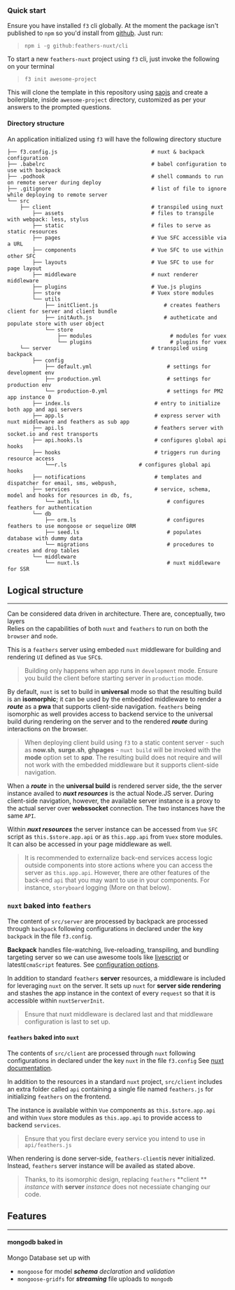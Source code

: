 
### Quick start
Ensure you have installed `f3` cli globally. At the moment the package isn't published to `npm` so you'd install from [github](https://github.com/feathers-nuxt/cli). Just run: 
> `npm i -g github:feathers-nuxt/cli`

To start a new `feathers-nuxt` project using `f3` cli, just invoke the following on your terminal
> `f3 init awesome-project` 

This will clone the template in this repository using [saojs](https://github.com/saojs/sao) and create a boilerplate, inside `awesome-project` directory, customized as per your answers to the prompted questions.

#### Directory structure
An application initialized using `f3` will have the following directory stucture


```text
├── f3.config.js                              # nuxt & backpack configuration
├── .babelrc                                  # babel configuration to use with backpack
├── .podhook                                  # shell commands to run on remote server during deploy
├── .gitignore                                # list of file to ignore while deploying to remote server
└── src
    ├── client                                # transpiled using nuxt
        ├── assets                            # files to transpile with webpack: less, stylus 
        ├── static                            # files to serve as static resources 
        ├── pages                             # Vue SFC accessible via a URL    
        ├── components                        # Vue SFC to use within other SFC
        ├── layouts                           # Vue SFC to use for page layout        
        ├── middleware                        # nuxt renderer middleware
        ├── plugins                           # Vue.js plugins
        ├── store                             # Vuex store modules
        └── utils                             
            ├── initClient.js                     # creates feathers client for server and client bundle
            ├── initAuth.js                       # autheticate and populate store with user object 
            └── store              
                ├── modules                         # modules for vuex
                └── plugins                         # plugins for vuex
    └── server                                # transpiled using backpack
        ├── config                            
            ├── default.yml                        # settings for development env
            ├── production.yml                     # settings for production env
            └── production-0.yml                   # settings for PM2 app instance 0
        ├── index.ls                           # entry to initialize both app and api servers   
        ├── app.ls                             # express server with nuxt middleware and feathers as sub app     
        ├── api.ls                             # feathers server with socket.io and rest transports
        ├── api.hooks.ls                       # configures global api hooks
        ├── hooks                              # triggers run during resource access
            └──r.ls                       # configures global api hooks
        ├── notifications                      # templates and dispatcher for email, sms, webpush,
        ├── services                           # service, schema, model and hooks for resources in db, fs,
            └── auth.ls                            # configures feathers for authentication
        └── db                                 
            ├── orm.ls                             # configures feathers to use mongoose or sequelize ORM
            ├── seed.ls                            # populates database with dummy data
            └── migrations                         # procedures to creates and drop tables
        └── middleware                         
	        └── nuxt.ls                            # nuxt middleware for SSR
```


## Logical structure
------

Can be considered data driven in architecture. There are, conceptually, two layers	
Relies on the capabilities of both `nuxt` and `feathers` to run on both the `browser` and `node`.

This is a `feathers` server using embeded `nuxt` middleware for building and rendering `UI` defined as `Vue` `SFC`s.

> Building only happens when app runs in `development` mode. Ensure you build the client before starting server in `production` mode.

By default, `nuxt` is set to build in **universal** mode so that the resulting build is an **isomorphic**; it can be used by the embedded middleware to render a ***route*** as a **pwa** that supports client-side navigation. `feathers` being isomorphic as well provides access to backend service to the universal build during rendering on the server and to the rendered ***route*** during interactions on the browser. 

> When deploying client build using `f3` to a static content server - such as **now.sh**, **surge.sh**, **ghpages** - 
`nuxt build` will be invoked with the **mode** option set to ***spa***. The resulting build does not require and will not work with the embedded middleware but it supports client-side navigation.

When a ***route*** in the **universal build** is rendered server side, the the server instance availed to ***nuxt resources*** is the actual Node.JS server. During client-side navigation, however, the available server instance is a proxy to the actual server over **webssocket** connection. The two instances have the same `API`.

Within ***nuxt resources*** the server instance can be accessed from `Vue` `SFC` script as `this.$store.app.api` or as `this.app.api` from `Vuex` store modules. It can also be accessed in your page middleware as well.

> It is recommended to externalize back-end services access logic outside components into store actions where you can access the server as `this.app.api`. However, there are other features of the back-end `api` that you may want to use in your components. For instance, `storyboard` logging (More on that below).

### `nuxt` baked into `feathers`

The content of `src/server` are processed by backpack are processed through `backpack` following configurations in declared under the key `backpack` in the file `f3.config`.  

**Backpack** handles file-watching, live-reloading, transpiling, and bundling targeting server so we can use awesome tools like [livescript](http://livescript.net/) or latest`EcmaScript` features. See [configuration options](https://github.com/jaredpalmer/backpack). 

In addition to standard `feathers` **server** resources, a middleware is included for leveraging `nuxt` on the server. It sets up `nuxt` for **server side rendering** and stashes the app instance in the context of every `request` so that it is accessible within `nuxtServerInit`.

>Ensure that nuxt middleware is declared last and that middleware configuration is last to set up.


#### `feathers` baked into `nuxt`

The contents of `src/client` are processed through `nuxt` following configurations in declared under the key `nuxt` in the file `f3.config` See [nuxt documentation](https://nuxtjs.org/).

In addition to the resources in a standard `nuxt` project,   `src/client` includes an extra folder called `api` containing a single file named `feathers.js` for initializing `feathers` on the frontend. 

The instance is available within `Vue` components as `this.$store.app.api` and within `Vuex` store modules as `this.app.api` to provide access to backend `services`.

> Ensure that you first declare every service you intend to use in `api/feathers.js` 

When rendering is done server-side, `feathers-client`is never initialized. Instead, `feathers` server instance will be availed as stated above. 

>Thanks, to its isomorphic design, replacing  `feathers` **client ** *instance* with **server** *instance* does not necessiate changing our code.


## Features
------

#### mongodb baked in 
Mongo Database set up with

* `mongoose` for model ***schema*** *declaration* and *validation*
* `mongoose-gridfs` for ***streaming*** file uploads to `mongodb`



